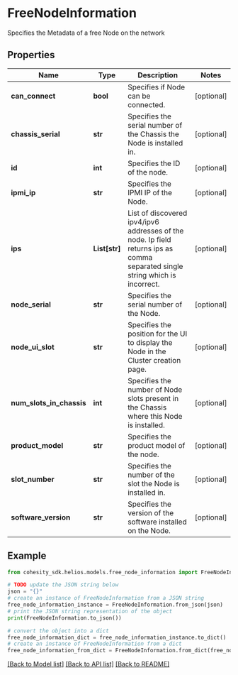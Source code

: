 # FreeNodeInformation

Specifies the Metadata of a free Node on the network

## Properties

Name | Type | Description | Notes
------------ | ------------- | ------------- | -------------
**can_connect** | **bool** | Specifies if Node can be connected. | [optional] 
**chassis_serial** | **str** | Specifies the serial number of the Chassis the Node is installed in. | [optional] 
**id** | **int** | Specifies the ID of the node. | [optional] 
**ipmi_ip** | **str** | Specifies the IPMI IP of the Node. | [optional] 
**ips** | **List[str]** | List of discovered ipv4/ipv6 addresses of the node. Ip field returns ips as comma separated single string which is incorrect. | [optional] 
**node_serial** | **str** | Specifies the serial number of the Node. | [optional] 
**node_ui_slot** | **str** | Specifies the position for the UI to display the Node in the Cluster creation page. | [optional] 
**num_slots_in_chassis** | **int** | Specifies the number of Node slots present in the Chassis where this Node is installed. | [optional] 
**product_model** | **str** | Specifies the product model of the node. | [optional] 
**slot_number** | **str** | Specifies the number of the slot the Node is installed in. | [optional] 
**software_version** | **str** | Specifies the version of the software installed on the Node. | [optional] 

## Example

```python
from cohesity_sdk.helios.models.free_node_information import FreeNodeInformation

# TODO update the JSON string below
json = "{}"
# create an instance of FreeNodeInformation from a JSON string
free_node_information_instance = FreeNodeInformation.from_json(json)
# print the JSON string representation of the object
print(FreeNodeInformation.to_json())

# convert the object into a dict
free_node_information_dict = free_node_information_instance.to_dict()
# create an instance of FreeNodeInformation from a dict
free_node_information_from_dict = FreeNodeInformation.from_dict(free_node_information_dict)
```
[[Back to Model list]](../README.md#documentation-for-models) [[Back to API list]](../README.md#documentation-for-api-endpoints) [[Back to README]](../README.md)


